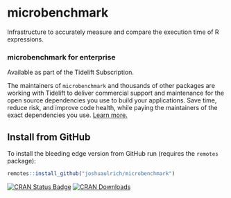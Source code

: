 # microbenchmark
Infrastructure to accurately measure and compare the execution time of R expressions.

### microbenchmark for enterprise

Available as part of the Tidelift Subscription.

The maintainers of `microbenchmark` and thousands of other packages are working with Tidelift to deliver commercial support and maintenance for the open source dependencies you use to build your applications. Save time, reduce risk, and improve code health, while paying the maintainers of the exact dependencies you use. [Learn more.](https://tidelift.com/subscription/pkg/cran-microbenchmark?utm_source=cran-microbenchmark&utm_medium=referral&utm_campaign=enterprise&utm_term=repo)

## Install from GitHub

To install the bleeding edge version from GitHub run (requires the `remotes` package):

```r
remotes::install_github("joshuaulrich/microbenchmark")
```

[![CRAN Status Badge](http://www.r-pkg.org/badges/version/microbenchmark)](http://cran.r-project.org/web/packages/microbenchmark)
[![CRAN Downloads](http://cranlogs.r-pkg.org/badges/microbenchmark)](http://cran.rstudio.com/web/packages/microbenchmark/index.html)
